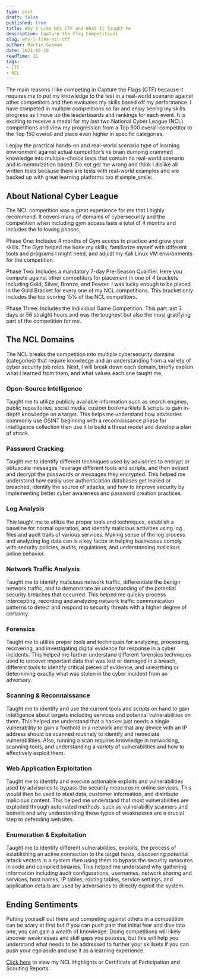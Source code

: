 ```yaml
---
type: post
draft: false
published: true
title: Why I Like NCL CTF and What It Taught Me
description: Capture the Flag Competitions
slug: why-i-like-ncl-ctf
author: Martin Guzman
date: 2021-05-10
readTime: 11
tags:
- CTF
- NCL
---
```


The main reasons I like competing in Capture the Flags (CTF) because it requires me to put my knowledge to the test in a real-world scenario against other competitors and then evaluates my skills based off my performance. I have competed in multiple competitions so far and enjoy seeing my skills progress as I move up the leaderboards and rankings for each event. It is exciting to receive a medal for my last two National Cyber League (NCL) competitions and view my progression from a Top 500 overall competitor to the Top 150 overall and place even higher in specific categories.

I enjoy the practical hands-on and real-world scenario type of learning environment against actual competitor’s vs brain dumping crammed knowledge into multiple-choice tests that contain no real-world scenario and is memorization based. Do not get me wrong and think I dislike all written tests because there are tests with real-world examples and are backed up with great learning platforms too #:simple_smile:.

## About National Cyber League
The NCL competition was a great experience for me that I highly recommend. It covers many of domains of cybersecurity and the competition when including gym access lasts a total of 4 months and includes the following phases.

Phase One: Includes 4 months of Gym access to practice and grow your skills. The Gym helped me hone my skills, familiarize myself with different tools and programs I might need, and adjust my Kali Linux VM environments for the competition.

Phase Two: Includes a mandatory 7-day Pre-Season Qualifier. Here you compete against other competitors for placement in one of 4 brackets including Gold, Silver, Bronze, and Pewter. I was lucky enough to be placed in the Gold Bracket for every one of my NCL competitions. This bracket only includes the top scoring 15% of the NCL competitors.

Phase Three: Includes the Individual Game Competition. This part last 3 days or 56 straight hours and was the toughest but also the most gratifying part of the competition for me.

## The NCL Domains

The NCL breaks the competition into multiple cybersecurity domains (categories) that require knowledge and an understanding from a variety of cyber security job roles. Next, I will break down each domain, briefly explain what I learned from them, and what values each one taught me.

### Open-Source Intelligence 
Taught me to utilize publicly available information such as search engines, public repositories, social media, custom bookmarklets & scripts to gain in-depth knowledge on a target. This helps me understand how advisories commonly use OSINT beginning with a reconnaissance phase for intelligence collection then use it to build a threat model and develop a plan of attack.

### Password Cracking
Taught me to identify different techniques used by advisories to encrypt or obfuscate messages, leverage different tools and scripts, and then extract and decrypt the passwords or messages they encrypted. This helped me understand how easily user authentication databases get leaked or breached, identify the source of attacks, and how to improve security by implementing better cyber awareness and password creation practices.

### Log Analysis
This taught me to utilize the proper tools and techniques, establish a baseline for normal operation, and identify malicious activities using log files and audit trails of various services. Making sense of the log process and analyzing log data can is a key factor in helping businesses comply with security policies, audits, regulations, and understanding malicious online behavior.

### Network Traffic Analysis
Taught me to identify malicious network traffic, differentiate the benign network traffic, and to demonstrate an understanding of the potential security breaches that occurred. This helped me quickly process intercepting, recording and analyzing network traffic communication patterns to detect and respond to security threats with a higher degree of certainty.

### Forensics
Taught me to utilize proper tools and techniques for analyzing, processing, recovering, and investigating digital evidence for response in a cyber incidents. This helped me further understand different forensics techniques used to uncover important data that was lost or damaged in a breach, different tools to identify critical pieces of evidence, and unearthing or determining exactly what was stolen in the cyber incident from an adversary.

### Scanning & Reconnaissance
Taught me to identify and use the current tools and scripts on hand to gain intelligence about targets including services and potential vulnerabilities on them. This helped me understand that a hacker just needs a single vulnerability to gain a foothold in a network and that any device with an IP address should be scanned routinely to identify and remediate vulnerabilities. Also, running a scan requires knowledge in networking, scanning tools, and understanding a variety of vulnerabilities and how to effectively exploit them.

### Web Application Exploitation
Taught me to identify and execute actionable exploits and vulnerabilities used by advisories to bypass the security measures in online services. This would then be used to steal data, customer information, and distribute malicious content. This helped me understand that most vulnerabilities are exploited through automated methods, such as vulnerability scanners and botnets and why understanding these types of weaknesses are a crucial step to defending websites.

### Enumeration & Exploitation
Taught me to identify different vulnerabilities, exploits, the process of establishing an active connection to the target hosts, discovering potential attack vectors in a system then using them to bypass the security measures in code and compiled binaries. This helped me understand why gathering information including audit configurations, usernames, network sharing and services, host names, IP tables, routing tables, service settings, and application details are used by adversaries to directly exploit the system.

## Ending Sentiments
Putting yourself out there and competing against others in a competition can be scary at first but if you can push past that initial fear and dive into one, you can gain a wealth of knowledge. Doing competitions will likely uncover weaknesses and skill gaps you possess, but this will help you understand what needs to be addressed to further your skillsets if you can push your ego aside and use it as a learning experience.

[Click here](http://www.martin-guzman.com/about#ncl) to view my NCL Highlights or Certificate of Participation and Scouting Reports